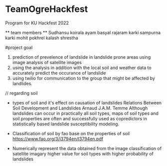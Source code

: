 # TeamOgreHackfest
Program for KU Hackfest 2022

** team members **
Sudhansu koirala
ayam basyal 
rajaram karki
sampurna karki
mohit pokhrel
kalash shrestha 


#project goal
1. prediction of prevelence of landslide in landslide prone areas using image analysis of satellite images
2. using the analysis in addition with the local soil and weather data to accurately predict the occurance of landslide
3. using twilio for communication to the group that might be affected by landlides.



// regarding soil

* types of soil and it's effect on causation of landslides
    Relations Between Soil Development and Landslides
    Arnaud J.A.M. Temme
    Although landslides can occur in practically all soil types, maps of soil types and soil properties are often and successfully used as copredictors in statistically based landslide susceptibility modeling.

*   Classification of soil by fao base on the properties of soil
    https://www.fao.org/3/i3794en/I3794en.pdf

*   Numerically represent the data obtained from the image classification of satellite imagary
    higher value for soil types with higher probability of landslides

